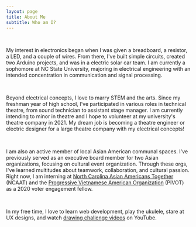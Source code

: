 ```yaml
---
layout: page
title: About Me
subtitle: Who am I?
---
```

<p style="text-align: left;">
<br>
<p>My interest in electronics began when I was given a breadboard, a resistor, a
LED, and a couple of wires. From there, I've built simple circuits, created two
Arduino projects, and was in a electric solar car team. I am currently a sophomore
at NC State University, majoring in electrical engineering with an intended concentration
in communication and signal processing.</p>
<br>
<p>Beyond electrical concepts, I love to marry STEM and the arts.
Since my freshman year of high school, I've participated in various roles in technical theatre,
from sound technician to assistant stage manager. I am currently intending to minor
in theatre and I hope to volunteer at my university's theatre company in 2021. My
dream job is becoming a theatre engineer or electric designer for a large theatre company
with my electrical concepts!</p>
<br>
<p>I am also an active member of local Asian American communal spaces. I've previously
served as an executive board member for two Asian organizations, focusing on
cultural event organization.
Through these orgs, I've learned multitudes about teamwork, collaboration, and
cultural passion. Right now, I am interning at
<a href="https://www.ncaatogether.org">North Carolina Asian Americans Together</a> (NCAAT)
and the
<a href="https://www.pivotnetwork.org">Progressive Vietnamese American Organization</a>
(PIVOT) as a 2020 voter engagement fellow.</p>
<br>
<p>In my free time, I love to learn web development, play the ukulele, stare at UX designs,
and watch <a href="https://www.youtube.com/playlist?list=PL5vtqDuUM1Dl67yQPW2HmHHLTfT8S4-Th">drawing challenge videos</a> on YouTube.</p>




<!--
<strong>Name:</strong> Minh-Thu Dinh<br>
<strong>Age:</strong> 19<br>
<strong>Pronouns:</strong> she/her/hers<br>
<strong>Occupation:</strong> Electrical Engineering Student at NC State University<br>
<strong>Instruments played:</strong> Guitar, ukulele, trumpet<br>
<strong>Career goal:</strong> A profession that integrates the humanity of theatre
<br> with the technical skills of engineering!<br>
<br>
<strong>Things I Want to Learn:</strong><br>
<br>
(I want to make this into clickable images somehow?)
<strong>Favorite TV Shows:</strong><br>
1) She-Ra and the Princesses of Power<br>
2) Avatar: The Last Airbender<br>
3) Steven Universe<br>
4) Kipo and the Age of Wonderbeasts<br>
5) Big Little Lies<br>
6) Brooklyn Nine Nine<br>
7) The Nanny<br>
8) The Amazing World of Gumball<br>
</p>
 -->
